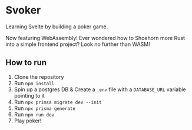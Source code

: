 <h1>Svoker</h1>

Learning Svelte by building a poker game.

Now featuring WebAssembly! Ever wondered how to Shoehorn more Rust into a simple frontend project? Look no further than WASM!

<h2>How to run</h2>

1. Clone the repository
2. Run `npm install`
3. Spin up a postgres DB & Create a `.env` file with a `DATABASE_URL` variable pointing to it 
4. Run `npx primsa migrate dev --init`
5. Run `npx prisma generate`
6. Run `npm run dev`
7. Play poker!
